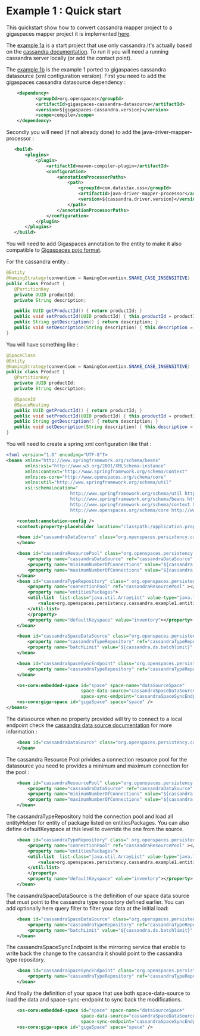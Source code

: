 # Example 1 : Quick start
 
This quickstart show how to  convert cassandra mapper project to a gigaspaces mapper project it is implemented [here](https://github.com/Gigaspaces/solution-hub/tree/master/gigaspaces-cassandra/gigaspaces-cassandra-docs/gigaspaces-cassandra-mapper-example1).
 
 The [example 1a](https://github.com/Gigaspaces/solution-hub/tree/master/gigaspaces-cassandra/gigaspaces-cassandra-docs/gigaspaces-cassandra-mapper-example1/gigaspaces-cassandra-mapper-example1a) is a start project that use only cassandra.It's actually based on the [cassandra documentation](https://docs.datastax.com/en/developer/java-driver/4.4/manual/mapper/).
 To run it you will need a running cassandra server locally (or add the contact point).
 
 The [example 1b](https://github.com/Gigaspaces/solution-hub/tree/master/gigaspaces-cassandra/gigaspaces-cassandra-docs/gigaspaces-cassandra-mapper-example1/gigaspaces-cassandra-mapper-example1b)
 is the example 1 ported to gigaspaces cassandra datasource (xml configuration version).
 First you need to add the gigaspaces cassandra datasource dependency :  
 ```xml
     <dependency>
            <groupId>org.openspaces</groupId>
            <artifactId>gigaspaces-cassandra-datasource</artifactId>
            <version>${gigaspaces-cassandra.version}</version>
            <scope>compile</scope>
     </dependency>
```

Secondly you will need (if not already done) to add the  java-driver-mapper-processor :


 ```xml
    <build>
        <plugins>
            <plugin>
                <artifactId>maven-compiler-plugin</artifactId>
                <configuration>
                    <annotationProcessorPaths>
                        <path>
                            <groupId>com.datastax.oss</groupId>
                            <artifactId>java-driver-mapper-processor</artifactId>
                            <version>${cassandra.driver.version}</version>
                        </path>
                    </annotationProcessorPaths>
                </configuration>
            </plugin>
        </plugins>
    </build>
```

You will need to add Gigaspaces annotation to the entity to make it also compatible to [Gigaspaces pojo format](https://docs.gigaspaces.com/15.0/dev-java/pojo-overview.html).

For the cassandra entity :

 ```java
@Entity
@NamingStrategy(convention = NamingConvention.SNAKE_CASE_INSENSITIVE)
public class Product {
    @PartitionKey
    private UUID productId;
    private String description;

    public UUID getProductId() { return productId; }
    public void setProductId(UUID productId) { this.productId = productId; }
    public String getDescription() { return description; }
    public void setDescription(String description) { this.description = description; }
}
```

You will have something like :
 ```java
@SpaceClass
@Entity
@NamingStrategy(convention = NamingConvention.SNAKE_CASE_INSENSITIVE)
public class Product {
    @PartitionKey
    private UUID productId;
    private String description;

    @SpaceId
    @SpaceRouting
    public UUID getProductId() { return productId; }
    public void setProductId(UUID productId) { this.productId = productId; }
    public String getDescription() { return description; }
    public void setDescription(String description) { this.description = description; }
}
```

You will need to create a spring xml configuration like that :
```xml
<?xml version="1.0" encoding="UTF-8"?>
<beans xmlns="http://www.springframework.org/schema/beans"
	   xmlns:xsi="http://www.w3.org/2001/XMLSchema-instance"
	   xmlns:context="http://www.springframework.org/schema/context"
	   xmlns:os-core="http://www.openspaces.org/schema/core"
	   xmlns:util="http://www.springframework.org/schema/util"
	   xsi:schemaLocation="
	                    http://www.springframework.org/schema/util http://www.springframework.org/schema/util/spring-util.xsd
	                    http://www.springframework.org/schema/beans http://www.springframework.org/schema/beans/spring-beans.xsd
	                    http://www.springframework.org/schema/context http://www.springframework.org/schema/context/spring-context.xsd
	                    http://www.openspaces.org/schema/core http://www.openspaces.org/schema/15.0/core/openspaces-core.xsd">

	<context:annotation-config />
	<context:property-placeholder location="classpath:/application.properties"/>

	<bean id="cassandraDataSource" class="org.openspaces.persistency.cassandra.pool.CassandraDataSourceFactoryBean">
	</bean>

	<bean id="cassandraResourcePool" class="org.openspaces.persistency.cassandra.pool.CassandraResourcePoolFactoryBean">
		<property name="cassandraDataSource" ref="cassandraDataSource" ></property>
		<property name="minimumNumberOfConnections" value="${cassandra.ds.minconnections}" ></property>
		<property name="maximumNumberOfConnections" value="${cassandra.ds.maxconnections}" ></property>
	</bean>
	<bean id="cassandraTypeRepository" class=" org.openspaces.persistency.cassandra.types.CassandraTypeRepositoryFactoryBean">
		<property name="connectionPool" ref="cassandraResourcePool" ></property>
		<property name="entitiesPackages">
		<util:list  list-class="java.util.ArrayList" value-type="java.lang.String">
			<value>org.openspaces.persistency.cassandra.example1.entities</value>
		</util:list>
	    </property>
		<property name="defaultKeyspace" value="inventory"></property>
	</bean>

	<bean id="cassandraSpaceDataSource" class="org.openspaces.persistency.cassandra.datasource.CassandraSpaceDataSourceFactoryBean">
		<property name="cassandraTypeRepository" ref="cassandraTypeRepository"></property>
		<property name="batchLimit" value="${cassandra.ds.batchlimit}" ></property>
	</bean>

	<bean id="cassandraSpaceSyncEndpoint" class="org.openspaces.persistency.cassandra.CassandraSpaceSynchronizationEndpointFactoryBean">
		<property name="cassandraTypeRepository" ref="cassandraTypeRepository"></property>
	</bean>

	<os-core:embedded-space id="space" space-name="dataSourceSpace"
							space-data-source="cassandraSpaceDataSource"
	                        space-sync-endpoint="cassandraSpaceSyncEndpoint"/>
	<os-core:giga-space id="gigaSpace" space="space" />
</beans>
```
The datasource when no property provided will try to connect to a local endpoint check the [cassandra data source documentation](cassandraDataSource.md) for more information :
```xml
	<bean id="cassandraDataSource" class="org.openspaces.persistency.cassandra.pool.CassandraDataSourceFactoryBean">
	</bean>
```
The cassandra Resource Pool privides a connection resource pool for the datasource you need to provides a minimum and maximum connection for the pool : 
```xml
	<bean id="cassandraResourcePool" class="org.openspaces.persistency.cassandra.pool.CassandraResourcePoolFactoryBean">
		<property name="cassandraDataSource" ref="cassandraDataSource" ></property>
		<property name="minimumNumberOfConnections" value="${cassandra.ds.minconnections}" ></property>
		<property name="maximumNumberOfConnections" value="${cassandra.ds.maxconnections}" ></property>
	</bean>
```

The cassandraTypeRepository hold the connection pool and load all entityHelper for entity of package listed on entitiesPackages.
You can also define defaultKeyspace at this level to override the one from the source.
```xml
	<bean id="cassandraTypeRepository" class=" org.openspaces.persistency.cassandra.types.CassandraTypeRepositoryFactoryBean">
		<property name="connectionPool" ref="cassandraResourcePool" ></property>
		<property name="entitiesPackages">
		<util:list  list-class="java.util.ArrayList" value-type="java.lang.String">
			<value>org.openspaces.persistency.cassandra.example1.entities</value>
		</util:list>
	    </property>
		<property name="defaultKeyspace" value="inventory"></property>
	</bean>
```

The cassandraSpaceDataSource is the definition of our space data source that must point to the cassandra type repository defined earlier.
You can add optionally here query filter to filter your data at the initial load:
```xml
    <bean id="cassandraSpaceDataSource" class="org.openspaces.persistency.cassandra.datasource.CassandraSpaceDataSourceFactoryBean">
		<property name="cassandraTypeRepository" ref="cassandraTypeRepository"></property>
		<property name="batchLimit" value="${cassandra.ds.batchlimit}" ></property>
	</bean>
```
The cassandraSpaceSyncEndpoint is the mirroring service that enable to write back the change to the cassandra it should point to the cassandra type repository.
```xml
	<bean id="cassandraSpaceSyncEndpoint" class="org.openspaces.persistency.cassandra.CassandraSpaceSynchronizationEndpointFactoryBean">
		<property name="cassandraTypeRepository" ref="cassandraTypeRepository"></property>
	</bean>
```

And finally the definition of your space that use both space-data-source to load the data and space-sync-endpoint to sync back the modifications.
```xml
	<os-core:embedded-space id="space" space-name="dataSourceSpace"
							space-data-source="cassandraSpaceDataSource"
	                        space-sync-endpoint="cassandraSpaceSyncEndpoint"/>
	<os-core:giga-space id="gigaSpace" space="space" />
```
